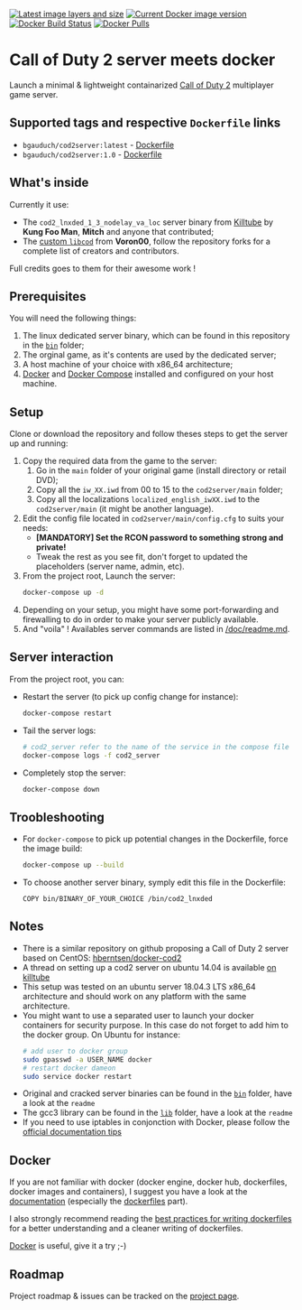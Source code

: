 [![Latest image layers and size](https://images.microbadger.com/badges/image/bgauduch/cod2server.svg)](https://microbadger.com/images/bgauduch/cod2server/) 
[![Current Docker image version](https://images.microbadger.com/badges/version/bgauduch/cod2server.svg)](https://hub.docker.com/r/bgauduch/cod2server/tags/)
[![Docker Build Status](https://img.shields.io/docker/cloud/build/bgauduch/cod2server.svg)](https://hub.docker.com/r/bgauduch/cod2server/builds/)
[![Docker Pulls](https://img.shields.io/docker/pulls/bgauduch/cod2server.svg)](https://hub.docker.com/r/bgauduch/cod2server/)

# Call of Duty 2 server meets docker
Launch a minimal & lightweight containarized [Call of Duty 2](https://en.wikipedia.org/wiki/Call_of_Duty_2) multiplayer game server.

## Supported tags and respective `Dockerfile` links
* `bgauduch/cod2server:latest` - [Dockerfile](https://github.com/bgauduch/call-of-duty-2-docker-server/blob/master/Dockerfile)
* `bgauduch/cod2server:1.0` - [Dockerfile](https://github.com/bgauduch/call-of-duty-2-docker-server/blob/v1.0/Dockerfile)

## What's inside
Currently it use:

* The `cod2_lnxded_1_3_nodelay_va_loc` server binary from [Killtube](https://killtube.org/showthread.php?1719-Latest-cod2-linux-binaries-(1-0-1-2-1-3)) by **Kung Foo Man**, **Mitch** and anyone that contributed;
* The [custom `libcod`](https://github.com/voron00/libcod) from **Voron00**, follow the repository forks for a complete list of creators and contributors.

Full credits goes to them for their awesome work !

## Prerequisites
You will need the following things:

1. The linux dedicated server binary, which can be found in this repository in the [`bin`](https://github.com/bgauduch/call-of-duty-2-docker-server/tree/master/bin) folder;
1. The orginal game, as it's contents are used by the dedicated server;
1. A host machine of your choice with x86_64 architecture;
1. [Docker](https://docs.docker.com/install/linux/docker-ce/debian/) and [Docker Compose](https://docs.docker.com/compose/install/) installed and configured on your host machine.

## Setup
Clone or download the repository and follow theses steps to get the server up and running:

1. Copy the required data from the game to the server:
    1. Go in the `main` folder of your original game (install directory or retail DVD);
    1. Copy all the `iw_XX.iwd` from 00 to 15 to the `cod2server/main` folder;
    1. Copy all the localizations `localized_english_iwXX.iwd` to the `cod2server/main` (it might be another language).
1. Edit the config file located in `cod2server/main/config.cfg` to suits your needs:
   * **[MANDATORY] Set the RCON password to something strong and private!**
   * Tweak the rest as you see fit, don't forget to updated the placeholders (server name, admin, etc).
1. From the project root, Launch the server:
    ``` bash
    docker-compose up -d
    ```
1. Depending on your setup, you might have some port-forwarding and firewalling to do in order to make your server publicly available.
1. And "voila" ! Availables server commands are listed in [/doc/readme.md](doc/readme.md).

## Server interaction
From the project root, you can:

* Restart the server (to pick up config change for instance):
  ```bash
  docker-compose restart
  ```
* Tail the server logs:
  ```bash
  # cod2_server refer to the name of the service in the compose file
  docker-compose logs -f cod2_server
  ```
* Completely stop the server:
  ```bash
  docker-compose down
  ```

## Troobleshooting
* For `docker-compose` to pick up potential changes in the Dockerfile, force the image build:

  ``` bash
  docker-compose up --build
  ```
* To choose another server binary, symply edit this file in the Dockerfile:
  ```docker
  COPY bin/BINARY_OF_YOUR_CHOICE /bin/cod2_lnxded
  ```

## Notes

* There is a similar repository on github proposing a Call of Duty 2 server based on CentOS: [hberntsen/docker-cod2](https://github.com/hberntsen/docker-cod2)
* A thread on setting up a cod2 server on ubuntu 14.04 is available [on killtube](https://killtube.org/showthread.php?2454-Work-in-progress-Setup-CoD2-on-your-ubuntu-14-04-server)
* This setup was tested on an ubuntu server 18.04.3 LTS x86_64 architecture and should work on any platform with the same architecture.
* You might want to use a separated user to launch your docker containers for security purpose. In this case do not forget to add him to the docker group. On Ubuntu for instance:
  ```bash
  # add user to docker group
  sudo gpasswd -a USER_NAME docker
  # restart docker dameon
  sudo service docker restart
  ```
* Original and cracked server binaries can be found in the [`bin`](https://github.com/bgauduch/call-of-duty-2-docker-server/tree/master/bin) folder, have a look at the `readme`
* The gcc3 library can be found in the [`lib`](https://github.com/bgauduch/call-of-duty-2-docker-server/tree/master/lib) folder, have a look at the `readme`
* If you need to use iptables in conjonction with Docker, please follow the [official documentation tips](https://docs.docker.com/network/iptables/)

## Docker
If you are not familiar with docker (docker engine, docker hub, dockerfiles, docker images and containers), I suggest you have a look at the [documentation](https://docs.docker.com/) (especially the [dockerfiles](https://docs.docker.com/reference/builder/) part).

I also strongly recommend reading the [best practices for writing dockerfiles](https://docs.docker.com/articles/dockerfile_best-practices/) for a better understanding and a cleaner writing of dockerfiles.

[Docker](https://www.docker.com/) is useful, give it a try ;-)

## Roadmap
Project roadmap & issues can be tracked on the [project page](https://github.com/bgauduch/call-of-duty-2-docker-server/projects/2).

